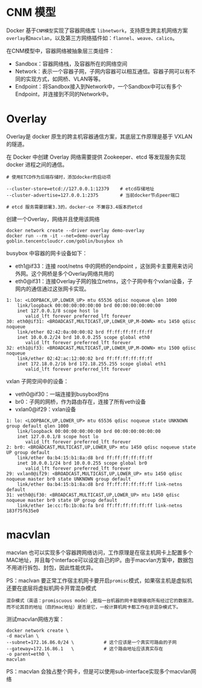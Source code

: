 # CNM 模型

 Docker 基于```CNM模型```实现了容器网络库 ```libnetwork```，支持原生跨主机网络方案```overlay```和```macvlan```，以及第三方网络插件如：```flannel```、```weave```、```calico```。

在CNM模型中，容器网络被抽象层三类组件：

- Sandbox：容器网络栈，及容器所在的网络空间
- Network：表示一个容器子网，子网内容器可以相互通信。容器子网可以有不同的实现方式，如网桥、VLAN等等。
- Endpoint：将Sandbox接入到Network中，一个Sandbox中可以有多个Endpoint，并连接到不同的Network中。



# Overlay

Overlay是 docker 原生的跨主机容器通信方案，其底层工作原理是基于 VXLAN 的隧道。

在 Docker 中创建 Overlay 网络需要提供 Zookeeper、etcd 等发现服务实现 docker 进程之间的通信。

```
# 使用ETCD作为后端存储时，添加docker的启动项

--cluster-store=etcd://127.0.0.1:12379    # etcd存储地址
--cluster-advertise=127.0.0.1:2375        # 当前docker节点peer端口

# etcd 服务需要部署3.3的，docker-ce 不兼容3.4版本的etcd
```

创建一个Overlay，网络并且使用该网络

```
docker network create --driver overlay demo-overlay
docker run --rm -it --net=demo-overlay goblin.tencentcloudcr.com/goblin/busybox sh 
```

busybox 中容器的网卡设备如下：

- eth1@if33：连接 root/netns 中的网桥的endpoint ，这张网卡主要用来访问外网。这个网桥是多个Overlay网络共用的
- eth0@if31：连接Overlay子网的独立netns，这个子网中有个vxlan设备，子网内的通信通过这张网卡实现。

```
1: lo: <LOOPBACK,UP,LOWER_UP> mtu 65536 qdisc noqueue qlen 1000
    link/loopback 00:00:00:00:00:00 brd 00:00:00:00:00:00
    inet 127.0.0.1/8 scope host lo
       valid_lft forever preferred_lft forever
30: eth0@if31: <BROADCAST,MULTICAST,UP,LOWER_UP,M-DOWN> mtu 1450 qdisc noqueue 
    link/ether 02:42:0a:00:00:02 brd ff:ff:ff:ff:ff:ff
    inet 10.0.0.2/24 brd 10.0.0.255 scope global eth0
       valid_lft forever preferred_lft forever
32: eth1@if33: <BROADCAST,MULTICAST,UP,LOWER_UP,M-DOWN> mtu 1500 qdisc noqueue 
    link/ether 02:42:ac:12:00:02 brd ff:ff:ff:ff:ff:ff
    inet 172.18.0.2/16 brd 172.18.255.255 scope global eth1
       valid_lft forever preferred_lft forever
```

vxlan 子网空间中的设备：

- veth0@if30：一端连接到busybox的ns
- br0：子网的网桥，作为路由存在，连接了所有veth设备
- vxlan0@if29：vxlan设备

```
1: lo: <LOOPBACK,UP,LOWER_UP> mtu 65536 qdisc noqueue state UNKNOWN group default qlen 1000
    link/loopback 00:00:00:00:00:00 brd 00:00:00:00:00:00
    inet 127.0.0.1/8 scope host lo
       valid_lft forever preferred_lft forever
2: br0: <BROADCAST,MULTICAST,UP,LOWER_UP> mtu 1450 qdisc noqueue state UP group default 
    link/ether 0a:b4:15:b1:8a:d8 brd ff:ff:ff:ff:ff:ff
    inet 10.0.0.1/24 brd 10.0.0.255 scope global br0
       valid_lft forever preferred_lft forever
29: vxlan0@if29: <BROADCAST,MULTICAST,UP,LOWER_UP> mtu 1450 qdisc noqueue master br0 state UNKNOWN group default 
    link/ether 0a:b4:15:b1:8a:d8 brd ff:ff:ff:ff:ff:ff link-netns default
31: veth0@if30: <BROADCAST,MULTICAST,UP,LOWER_UP> mtu 1450 qdisc noqueue master br0 state UP group default 
    link/ether 1e:cc:fb:1b:0a:fa brd ff:ff:ff:ff:ff:ff link-netns 183f75f635e0
```

# macvlan

macvlan 也可以实现多个容器跨网络访问，工作原理是在宿主机网卡上配置多个MAC地址，并且每个interface可以设定自己的IP。由于macvlan方案中，数据包不用进行拆包、封包，因此性能优异。

PS：maclvan 要正常工作宿主机网卡要开启```promisc```模式，如果宿主机是虚拟机还要在底层将虚拟机网卡开胃混杂模式

```
混杂模式（英语：promiscuous mode）,是指一台机器的网卡能够接收所有经过它的数据流，而不论其目的地址（目的mac地址）是否是它，一般计算机网卡都工作在非混杂模式下。
```

测试macvlan网络方案：

```
docker network create \
-d macvlan \
--subnet=172.16.86.0/24 \           # 这个应该是一个真实可路由的子网
--gateway=172.16.86.1   \           # 这个路由地址应该真实存在
-o parent=eth0 \
macvlan
```



PS：macvlan 会独占整个网卡，但是可以使用sub-interface实现多个macvlan网络

